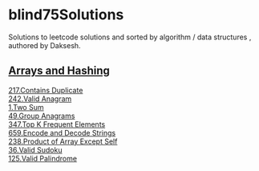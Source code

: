 # blind75Solutions 

Solutions to leetcode solutions and sorted by algorithm / data structures , authored by Daksesh.


## [Arrays and Hashing](https://github.com/invader43/blind75Solutions/tree/main/Arrays%20and%20Hashing)

[217.Contains Duplicate](https://github.com/invader43/blind75Solutions/blob/main/Arrays%20and%20Hashing/217.py)\
[242.Valid Anagram](https://github.com/invader43/blind75Solutions/blob/main/Arrays%20and%20Hashing/242.py)\
[1.Two Sum](https://github.com/invader43/blind75Solutions/blob/main/Arrays%20and%20Hashing/1.py)\
[49.Group Anagrams](https://github.com/invader43/blind75Solutions/blob/main/Arrays%20and%20Hashing/49.py)\
[347.Top K Frequent Elements](https://github.com/invader43/blind75Solutions/blob/main/Arrays%20and%20Hashing/347.py)\
[659.Encode and Decode Strings](https://github.com/invader43/blind75Solutions/blob/main/Arrays%20and%20Hashing/659.py)\
[238.Product of Array Except Self](https://github.com/invader43/blind75Solutions/blob/main/Arrays%20and%20Hashing/238.py)\
[36.Valid Sudoku](https://github.com/invader43/blind75Solutions/blob/main/Arrays%20and%20Hashing/36.py)\
[125.Valid Palindrome](https://github.com/invader43/blind75Solutions/blob/main/Arrays%20and%20Hashing/125.py)